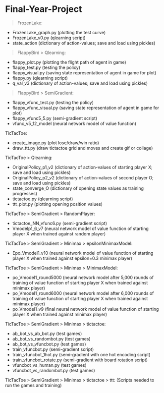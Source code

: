 # Final-Year-Project

> FrozenLake:
- FrozenLake_graph.py (plotting the test curve)
- FrozenLake_v0.py (qlearning script)
- state_action (dictionary of action-values; save and load using pickles)

> FlappyBird > Qlearning:
- flappy_plot.py (plotting the flight path of agent in game)
- flappy_test.py (testing the policy)
- flappy_visual.py (saving state representation of agent in game for plot)
- flappy.py (qlearning script)
- q_val_v3 (dictionary of action-values; save and load using pickles)

> FlappyBird > SemiGradient:
- flappy_vfunc_test.py (testing the policy)
- flappy_vfunc_visual.py (saving state representation of agent in game for plot)
- flappy_vfunc5_5.py (semi-gradient script)
- vfunc_v5_12_model (neural network model of value function)

TicTacToe:
- create_image.py (plot lose/draw/win ratio)
- draw_ttt.py (draw tictactoe grid and moves and create gif or collage)

TicTacToe > Qlearning:
- OriginalPolicy_p1_v2 (dictionary of action-values of starting player X; save and load using pickles)
- OriginalPolicy_p2_v2 (dictionary of action-values of second player O; save and load using pickles)
- state_converge_O (dictionary of opening state values as training progresses)
- tictactoe.py (qlearning script)
- ttt_plot.py (plotting opening position values)

TicTacToe > SemiGradient > RandomPlayer:
- tictactoe_NN_vfunc6.py (semi-gradient script)
- Vmodelp1_6_v7 (neural network model of value function of starting player X when trained against random player)

TicTacToe > SemiGradient > Minimax > epsilonMinimaxModel:
- Epo_Vmodel1_v10 (neural network model of value function of starting player X when trained against epsilon=0.3 minimax player)

TicTacToe > SemiGradient > Minimax > MinimaxModel: 
- po_Vmodel1_round5000 (neural network model after 5,000 rounds of training of value function of starting player X when trained against minimax player)
- po_Vmodel1_round6000 (neural network model after 6,000 rounds of training of value function of starting player X when trained against minimax player)
- po_Vmodel1_v9 (final neural network model of value function of starting player X when trained against minimax player)

TicTacToe > SemiGradient > Minimax > tictactoe: 
- ab_bot_vs_ab_bot.py (test games)	
- ab_bot_vs_randombot.py	 (test games)	
- ab_bot_vs_vfuncbot.py (test games)		
- train_vfuncbot.py (semi-gradient script)	
- train_vfuncbot_1hot.py (semi-gradient with one hot encoding script)
- train_vfuncbot_rotate.py (semi-gradient with board rotation script)
- vfuncbot_vs_human.py (test games)
- vfuncbot_vs_randombot.py (test games)

TicTacToe > SemiGradient > Minimax > tictactoe > ttt: 
(Scripts needed to run the games and training)

